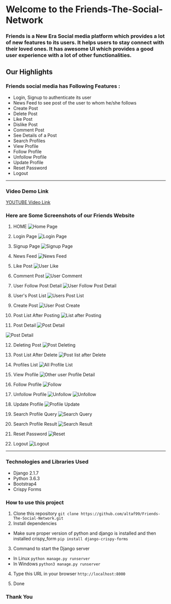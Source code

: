 # Welcome to the Friends-The-Social-Network 
### Friends is a New Era Social media platform which provides a lot of new features to its users. It helps users to stay connect with their loved ones. It has awesome UI which provides a good user experience with a lot of other functionalities. 

## Our Highlights

### Friends social media has Following Features :
* Login, Signup to authenticate its user 
* News Feed to see post of the user to whom he/she follows
* Create Post
* Delete Post
* Like Post
* Dislike Post
* Comment Post
* See Details of a Post
* Search Profiles
* View Profile
* Follow Profile
* Unfollow Profile
* Update Profile
* Reset Password
* Logout

***

### Video Demo Link
[YOUTUBE Video Link](https://youtu.be/wipqpB8lnRs)

### Here are Some Screenshots of our Friends Website
1. HOME
![Home Page](https://github.com/altaf99/Friends-The-Social-Network/blob/master/Friends_project_ss/home.png)

2. Login Page
![Login Page](https://github.com/altaf99/Friends-The-Social-Network/blob/master/Friends_project_ss/login.png)

3. Signup Page
![Signup Page](https://github.com/altaf99/Friends-The-Social-Network/blob/master/Friends_project_ss/signup.png)

4. News Feed 
![News Feed](https://github.com/altaf99/Friends-The-Social-Network/blob/master/Friends_project_ss/user_home_news_feed.png)

5. Like Post
![User Like](https://github.com/altaf99/Friends-The-Social-Network/blob/master/Friends_project_ss/user_like.png)

6. Comment Post
![User Comment](https://github.com/altaf99/Friends-The-Social-Network/blob/master/Friends_project_ss/user_comment.png)

7. User Follow Post Detail
![User Follow Post Detail](https://github.com/altaf99/Friends-The-Social-Network/blob/master/Friends_project_ss/followers_post_detail.png)

8. User's Post List
![Users Post List](https://github.com/altaf99/Friends-The-Social-Network/blob/master/Friends_project_ss/usrs_post.png)

9. Create Post
![User Post Create](https://github.com/altaf99/Friends-The-Social-Network/blob/master/Friends_project_ss/user_post_create.png)

10. Post List After Posting
![List after Posting](https://github.com/altaf99/Friends-The-Social-Network/blob/master/Friends_project_ss/users_post_update_after_posting.png)

11. Post Detail
![Post Detail](https://github.com/altaf99/Friends-The-Social-Network/blob/master/Friends_project_ss/usr_post_detail_posted_one.png)

![Post Detail](https://github.com/altaf99/Friends-The-Social-Network/blob/master/Friends_project_ss/user_post_detail_full_eg.png)

12. Deleting Post
![Post Deleting](https://github.com/altaf99/Friends-The-Social-Network/blob/master/Friends_project_ss/usr_post_delete.png)

13. Post List After Delete
![Post list after Delete](https://github.com/altaf99/Friends-The-Social-Network/blob/master/Friends_project_ss/usr_post_list_after_delete.png)

14. Profiles List
![All Profile List](https://github.com/altaf99/Friends-The-Social-Network/blob/master/Friends_project_ss/all_usr_profile_list.png)

15. View Profile
![Other user Profile Detail](https://github.com/altaf99/Friends-The-Social-Network/blob/master/Friends_project_ss/other_usr_profile_detail.png)

16. Follow Profile
![Follow](https://github.com/altaf99/Friends-The-Social-Network/blob/master/Friends_project_ss/follow.png)

17. Unfollow Profile
![Unfollow](https://github.com/altaf99/Friends-The-Social-Network/blob/master/Friends_project_ss/unfollow.png)
![Unfollow](https://github.com/altaf99/Friends-The-Social-Network/blob/master/Friends_project_ss/unfollow2.png)

18. Update Profile
![Profile Update](https://github.com/altaf99/Friends-The-Social-Network/blob/master/Friends_project_ss/usr_profile_update.png)

19. Search Profile Query
![Search Query](https://github.com/altaf99/Friends-The-Social-Network/blob/master/Friends_project_ss/profile_search_query.png)

20. Search Profile Result
![Search Result](https://github.com/altaf99/Friends-The-Social-Network/blob/master/Friends_project_ss/profile_search_result.png)

21. Reset Password
![Reset](https://github.com/altaf99/Friends-The-Social-Network/blob/master/Friends_project_ss/rest_pass.png)

22. Logout
![Logout](https://github.com/altaf99/Friends-The-Social-Network/blob/master/Friends_project_ss/usr_logout.png)

***
### Technologies and Libraries Used
* Django 2.1.7
* Python 3.6.3
* Bootstrap4
* Crispy Forms
### How to use this project
1. Clone this repository
`git clone https://github.com/altaf99/Friends-The-Social-Network.git`
2. Install dependencies
* Make sure proper version of python  and django is installed and then installed crispy_form
`pip install django-crispy-forms`
3. Command to start the Django server
* In Linux
`python manage.py runserver`
* In Windows
`python3 manage.py runserver`
4. Type this URL in your browser
`http://localhost:8000`

5. Done
### Thank You




